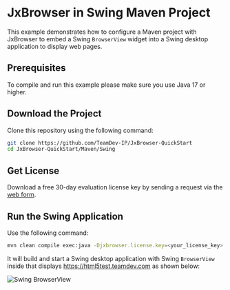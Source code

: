 # JxBrowser in Swing Maven Project

This example demonstrates how to configure a Maven project with JxBrowser to embed a Swing `BrowserView` widget into a Swing desktop application to display web pages.

## Prerequisites

To compile and run this example please make sure you use Java 17 or higher.

## Download the Project

Clone this repository using the following command:

 ```bash
 git clone https://github.com/TeamDev-IP/JxBrowser-QuickStart
 cd JxBrowser-QuickStart/Maven/Swing
 ```

## Get License

Download a free 30-day evaluation license key by sending a request via the [web form](https://www.teamdev.com/jxbrowser#evaluate).

## Run the Swing Application

Use the following command:

```bash
mvn clean compile exec:java -Djxbrowser.license.key=<your_license_key>
```

It will build and start a Swing desktop application with Swing `BrowserView` inside that displays https://html5test.teamdev.com as shown below:

![Swing BrowserView](https://jxbrowser-support.teamdev.com/img/articles/awt-swing-view.png)
